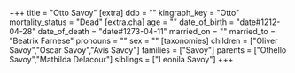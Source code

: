 +++
title = "Otto Savoy"
[extra]
ddb = ""
kingraph_key = "Otto"
mortality_status = "Dead"
[extra.cha]
age = ""
date_of_birth = "date#1212-04-28"
date_of_death = "date#1273-04-11"
married_on = ""
married_to = "Beatrix Farnese"
pronouns = ""
sex = ""
[taxonomies]
children = ["Oliver Savoy","Oscar Savoy","Avis Savoy"]
families = ["Savoy"]
parents = ["Othello Savoy","Mathilda Delacour"]
siblings = ["Leonila Savoy"]
+++

